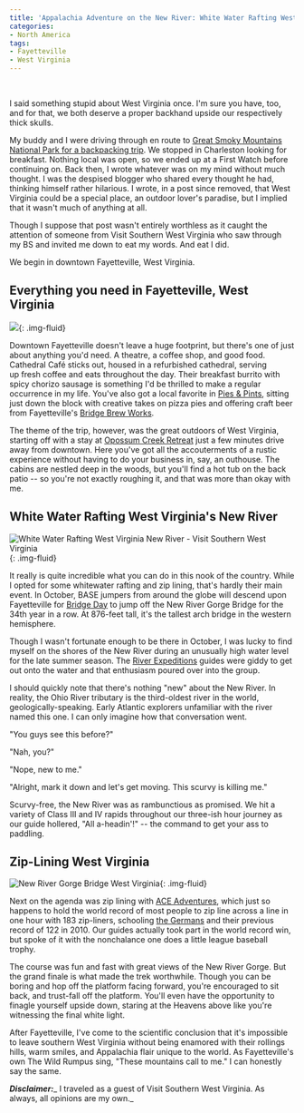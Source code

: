 ```yaml
---
title: 'Appalachia Adventure on the New River: White Water Rafting West Virginia'
categories:
- North America
tags:
- Fayetteville
- West Virginia
---
```


﻿

I said something stupid about West Virginia once. I'm sure you have, too, and for that, we both deserve a proper backhand upside our respectively thick skulls.

My buddy and I were driving through en route to [Great Smoky Mountains National Park for a backpacking trip](https://withoutapath.com/backpacking-great-smoky-mountains-national-park/). We stopped in Charleston looking for breakfast. Nothing local was open, so we ended up at a First Watch before continuing on. Back then, I wrote whatever was on my mind without much thought. I was the despised blogger who shared every thought he had, thinking himself rather hilarious. I wrote, in a post since removed, that West Virginia could be a special place, an outdoor lover's paradise, but I implied that it wasn't much of anything at all.

Though I suppose that post wasn't entirely worthless as it caught the attention of someone from Visit Southern West Virginia who saw through my BS and invited me down to eat my words. And eat I did.

We begin in downtown Fayetteville, West Virginia.

<!-- more -->

## Everything you need in Fayetteville, West Virginia

![](https://withoutapath.com/wp-content/uploads/2018/05/Downtown-Fayetteville-West-Virginia-Visit-Southern-West-Virginia.jpg){: .img-fluid}

Downtown Fayetteville doesn't leave a huge footprint, but there's one of just about anything you'd need. A theatre, a coffee shop, and good food. Cathedral Café sticks out, housed in a refurbished cathedral, serving up fresh coffee and eats throughout the day. Their breakfast burrito with spicy chorizo sausage is something I'd be thrilled to make a regular occurrence in my life. You've also got a local favorite in [Pies & Pints](http://www.piesandpints.net/), sitting just down the block with creative takes on pizza pies and offering craft beer from Fayetteville's [Bridge Brew Works](http://bridgebrewworks.com/).

The theme of the trip, however, was the great outdoors of West Virginia, starting off with a stay at [Opossum Creek Retreat](http://www.opossumcreek.com/) just a few minutes drive away from downtown. Here you've got all the accouterments of a rustic experience without having to do your business in, say, an outhouse. The cabins are nestled deep in the woods, but you'll find a hot tub on the back patio -- so you're not exactly roughing it, and that was more than okay with me.

## White Water Rafting West Virginia's New River

![White Water Rafting West Virginia New River - Visit Southern West Virginia](https://withoutapath.com/wp-content/uploads/2018/05/White-Water-Rafting-West-Virginia-New-River-Visit-Southern-West-Virginia.jpg){: .img-fluid}

It really is quite incredible what you can do in this nook of the country. While I opted for some whitewater rafting and zip lining, that's hardly their main event. In October, BASE jumpers from around the globe will descend upon Fayetteville for [Bridge Day](http://www.officialbridgeday.com/) to jump off the New River Gorge Bridge for the 34th year in a row. At 876-feet tall, it's the tallest arch bridge in the western hemisphere.

Though I wasn't fortunate enough to be there in October, I was lucky to find myself on the shores of the New River during an unusually high water level for the late summer season. The [River Expeditions](http://www.raftinginfo.com/) guides were giddy to get out onto the water and that enthusiasm poured over into the group.

I should quickly note that there's nothing "new" about the New River. In reality, the Ohio River tributary is the third-oldest river in the world, geologically-speaking. Early Atlantic explorers unfamiliar with the river named this one. I can only imagine how that conversation went.

"You guys see this before?"

"Nah, you?"

"Nope, new to me."

"Alright, mark it down and let's get moving. This scurvy is killing me."

Scurvy-free, the New River was as rambunctious as promised. We hit a variety of Class III and IV rapids throughout our three-ish hour journey as our guide hollered, "All a-headin'!" -- the command to get your ass to paddling.

## Zip-Lining West Virginia

![New River Gorge Bridge West Virginia](https://withoutapath.com/wp-content/uploads/2018/05/New-River-Gorge-Bridge-Visit-Southern-West-Virginia.jpg){: .img-fluid}

Next on the agenda was zip lining with [ACE Adventures](http://www.aceraft.com/), which just so happens to hold the world record of most people to zip line across a line in one hour with 183 zip-liners, schooling [the Germans](https://withoutapath.com/travel-guides/germany/) and their previous record of 122 in 2010. Our guides actually took part in the world record win, but spoke of it with the nonchalance one does a little league baseball trophy.

The course was fun and fast with great views of the New River Gorge. But the grand finale is what made the trek worthwhile. Though you can be boring and hop off the platform facing forward, you're encouraged to sit back, and trust-fall off the platform. You'll even have the opportunity to finagle yourself upside down, staring at the Heavens above like you're witnessing the final white light.

After Fayetteville, I've come to the scientific conclusion that it's impossible to leave southern West Virginia without being enamored with their rollings hills, warm smiles, and Appalachia flair unique to the world. As Fayetteville's own The Wild Rumpus sing, "These mountains call to me." I can honestly say the same.

**_Disclaimer:_**_ I traveled as a guest of Visit Southern West Virginia. As always, all opinions are my own._
